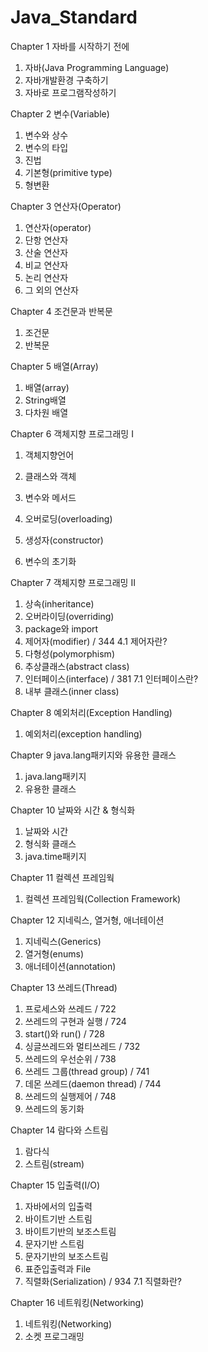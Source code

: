 # Java_Standard

Chapter 1 자바를 시작하기 전에
1. 자바(Java Programming Language)
2. 자바개발환경 구축하기 
3. 자바로 프로그램작성하기

Chapter 2 변수(Variable)
1. 변수와 상수
2. 변수의 타입
3. 진법
4. 기본형(primitive type)
5. 형변환

Chapter 3 연산자(Operator)
1. 연산자(operator)
2. 단항 연산자
3. 산술 연산자
4. 비교 연산자
5. 논리 연산자
6. 그 외의 연산자

Chapter 4 조건문과 반복문
1. 조건문
2. 반복문

Chapter 5 배열(Array)
1. 배열(array) 
2. String배열
3. 다차원 배열

Chapter 6 객체지향 프로그래밍 I
1. 객체지향언어
2. 클래스와 객체
3. 변수와 메서드
4. 오버로딩(overloading)
5. 생성자(constructor)

6. 변수의 초기화

Chapter 7 객체지향 프로그래밍 II
1. 상속(inheritance)
2. 오버라이딩(overriding)
3. package와 import
4. 제어자(modifier) / 344
4.1 제어자란?
5. 다형성(polymorphism) 
6. 추상클래스(abstract class)
7. 인터페이스(interface) / 381
7.1 인터페이스란?
8. 내부 클래스(inner class)

Chapter 8 예외처리(Exception Handling)
1. 예외처리(exception handling)

Chapter 9 java.lang패키지와 유용한 클래스
1. java.lang패키지
2. 유용한 클래스

Chapter 10 날짜와 시간 & 형식화
1. 날짜와 시간
2. 형식화 클래스 
3. java.time패키지

Chapter 11 컬렉션 프레임웍
1. 컬렉션 프레임웍(Collection Framework)

Chapter 12 지네릭스, 열거형, 애너테이션
1. 지네릭스(Generics) 
2. 열거형(enums)
3. 애너테이션(annotation)

Chapter 13 쓰레드(Thread)
1. 프로세스와 쓰레드 / 722
2. 쓰레드의 구현과 실행 / 724
3. start()와 run() / 728
4. 싱글쓰레드와 멀티쓰레드 / 732
5. 쓰레드의 우선순위 / 738
6. 쓰레드 그룹(thread group) / 741
7. 데몬 쓰레드(daemon thread) / 744
8. 쓰레드의 실행제어 / 748
9. 쓰레드의 동기화

Chapter 14 람다와 스트림
1. 람다식
2. 스트림(stream)

Chapter 15 입출력(I/O)
1. 자바에서의 입출력
2. 바이트기반 스트림
3. 바이트기반의 보조스트림
4. 문자기반 스트림
5. 문자기반의 보조스트림
6. 표준입출력과 File
7. 직렬화(Serialization) / 934
7.1 직렬화란?

Chapter 16 네트워킹(Networking)
1. 네트워킹(Networking)
2. 소켓 프로그래밍
